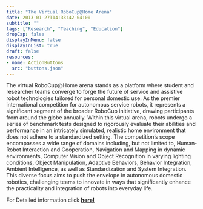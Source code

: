 ```yaml
---
title: "The Virtual RoboCup@Home Arena"
date: 2013-01-27T14:33:42-04:00
subtitle: ""
tags: ["Research", "Teaching", "Education"]
dropCap: false
displayInMenu: false
displayInList: true
draft: false
resources:
- name: ActionButtons
  src: "buttons.json"
---
```


The virtual RoboCup@Home arena stands as a platform where student and researcher teams converge to forge the future of service and assistive robot technologies tailored for personal domestic use.
As the premier international competition for autonomous service robots, it represents a significant segment of the broader RoboCup initiative, drawing participants from around the globe annually.
Within this virtual arena, robots undergo a series of benchmark tests designed to rigorously evaluate their abilities and performance in an intricately simulated, realistic home environment that does not adhere to a standardized setting.
The competition’s scope encompasses a wide range of domains including, but not limited to, Human-Robot Interaction and Cooperation, Navigation and Mapping in dynamic environments, Computer Vision and Object Recognition in varying lighting conditions, Object Manipulation, Adaptive Behaviors, Behavior Integration, Ambient Intelligence, as well as Standardization and System Integration.
This diverse focus aims to push the envelope in autonomous domestic robotics, challenging teams to innovate in ways that significantly enhance the practicality and integration of robots into everyday life.


<div class="hidde-after-preview">
  For Detailed information click
  <a class="btn btn-success" target="_blank" href="the-virtual-robocuphome-arena"><b>here!</b></a>
</div>

<!--more-->

<!-- <div class="main-well-flex-container" style="margin:20px;align-items: center;">

  <div style="flex:30%;">
      <img src="profile_picture.png" style="clip-path: circle(35%);">
  </div>

  <div style="flex:70%;">
    <h3>Replace with Name</h3>
    Tel:     +49 XXXXXXXXXX <br>
    Fax:     +49 XXXXXXXXXX <br>
    Mail:    <a href="mailto:XXXXXXX@cs.uni-bremen.de">XXXXXX@cs.uni-bremen.de</a> <br>
    <a style="color:red" href="https://ai.uni-bremen.de/team/XXXXXXXXX">
    <span style="font-size: 15px;">Profile</span>
    </a>
  </div>

</div> -->